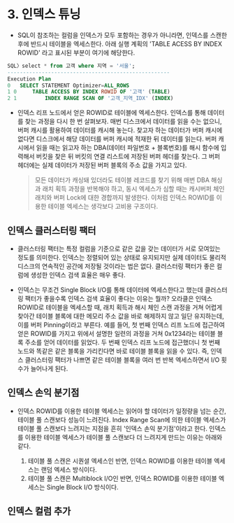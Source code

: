 # 3. 인덱스 튜닝

- SQL이 참조하는 컬럼을 인덱스가 모두 포함하는 경우가 아니라면, 인덱스를 스캔한 후에 반드시 테이블을 엑세스한다. 아래 실행 계획의 'TABLE ACESS BY INDEX ROWID' 라고 표시된 부분이 여기에 해당한다.

```SQL
SQL〉select * from 고객 where 지역 = '서울';
----------------------------------------------------
Execution Plan
0 	SELECT STATEMENT Optimizer=ALL_ROWS
1 0 	TABLE ACCESS BY INDEX ROWID OF '고객' (TABLE)
2 1 		INDEX RANGE SCAN OF '고객_지역_IDX' (INDEX)
```

- 인덱스 리프 노드에서 얻은 ROWID로 테이블에 엑세스한다. 인덱스를 통해 데이터를 찾는 과정을 다시 한 번 살펴보자. 매번 디스크에서 데이터를 읽을 수는 없으니, 버퍼 캐시를 활용하여 데이터를 캐시해 놓는다. 찾고자 하는 데이터가 버퍼 캐시에 없다면 디스크에서 해당 데이터를 버퍼 캐시에 적재한 뒤 데이터를 읽는다. 버퍼 캐시에서 읽을 때는 읽고자 하는 DBA(데이터 파일번호 + 블록번호)를 해시 함수에 입력해서 버킷을 찾은 뒤 버킷의 연결 리스트에 저장된 버퍼 헤더를 찾는다. 그 버퍼 헤더에는 실제 데이터가 저장된 버퍼 블록의 주소 값을 가지고 있다. 

  > 모든 데이터가 캐싱돼 있더라도 테이블 레코드를 찾기 위해 매번 DBA 해싱과 래치 획득 과정을 반복해야 하고, 동시 엑세스가 심할 때는 캐시버퍼 체인 래치와 버퍼  Lock에 대한 경합까지 발생한다. 이처럼 인덱스 ROWID를 이용한 테이블 엑세스는 생각보다 고비용 구조이다.



## 인덱스 클러스터링 팩터

- 클러스터링 팩터는 특정 컬럼을 기준으로 같은 값을 갖는 데이터가 서로 모여있는 정도를 의미한다. 인덱스는 정렬되어 있는 상태로 유지되지만 실제 데이터도 물리적 디스크의 연속적인 공간에 저장될 것이라는 법은 없다. 클러스터링 팩터가 좋은 컬럼에 생성한 인덱스 검색 효율은 매우 좋다. 

- 인덱스는 무조건 Single Block I/O를 통해 데이터에 엑세스한다고 했는데 클러스터링 팩터가 좋을수록 인덱스 검색 효율이 좋다는 이유는 뭘까? 오라클은 인덱스 ROWID로 테이블을 엑세스할 때, 래치 획득과 해시 체인 스캔 과정을 거쳐 어렵게 찾아간 테이블 블록에 대한 메모리 주소 값을 바로 해제하지 않고 일단 유지하는데, 이를 버퍼 Pinning이라고 부른다. 예를 들어, 첫 번째 인덱스 리프 노드에 접근하여 얻은 ROWID를 가지고 위에서 설명한 일련의 과정을 거쳐 0x1234라는 테이블 블록 주소를 얻어 데이터를 읽었다. 두 번째 인덱스 리프 노드에 접근했더니 첫 번째 노드와 똑같은 같은 블록을 가리킨다면 바로 테이블 블록을 읽을 수 있다. 즉, 인덱스 클러스터링 팩터가 나쁘면 같은 테이블 블록을 여러 번 반복 엑세스하면서 I/O 횟수가 늘어나게 된다.



## 인덱스 손익 분기점

- 인덱스 ROWID를 이용한 테이블 엑세스는 읽어야 할 데이터가 일정량을 넘는 순간, 테이블 풀 스캔보다 성능이 느려진다. Index Range Scan에 의한 테이블 엑세스가 테이블 풀 스캔보다 느려지는 지점을 흔히 '인덱스 손익 분기점'이라고 한다. 인덱스를 이용한 테이블 엑세스가 테이블 풀 스캔보다 더 느려지게 만드는 이유는 아래와 같다.

  1. 테이블 풀 스캔은 시퀀셜 엑세스인 반면, 인덱스 ROWID를 이용한 테이블 엑세스는 랜덤 엑세스 방식이다.
  2. 테이블 풀 스캔은 Multiblock I/O인 반면, 인덱스 ROWID를 이용한 테이블 엑세스는 Single Block I/O 방식이다.

  

## 인덱스 컬럼 추가
